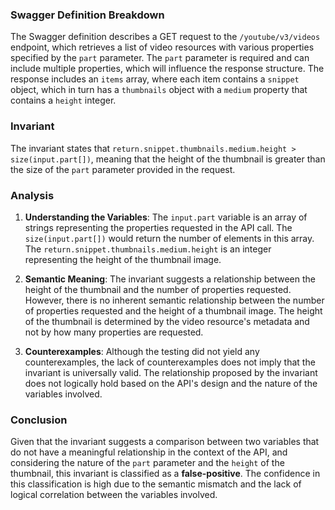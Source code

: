 ### Swagger Definition Breakdown
The Swagger definition describes a GET request to the `/youtube/v3/videos` endpoint, which retrieves a list of video resources with various properties specified by the `part` parameter. The `part` parameter is required and can include multiple properties, which will influence the response structure. The response includes an `items` array, where each item contains a `snippet` object, which in turn has a `thumbnails` object with a `medium` property that contains a `height` integer.

### Invariant
The invariant states that `return.snippet.thumbnails.medium.height > size(input.part[])`, meaning that the height of the thumbnail is greater than the size of the `part` parameter provided in the request. 

### Analysis
1. **Understanding the Variables**: The `input.part` variable is an array of strings representing the properties requested in the API call. The `size(input.part[])` would return the number of elements in this array. The `return.snippet.thumbnails.medium.height` is an integer representing the height of the thumbnail image.

2. **Semantic Meaning**: The invariant suggests a relationship between the height of the thumbnail and the number of properties requested. However, there is no inherent semantic relationship between the number of properties requested and the height of a thumbnail image. The height of the thumbnail is determined by the video resource's metadata and not by how many properties are requested.

3. **Counterexamples**: Although the testing did not yield any counterexamples, the lack of counterexamples does not imply that the invariant is universally valid. The relationship proposed by the invariant does not logically hold based on the API's design and the nature of the variables involved.

### Conclusion
Given that the invariant suggests a comparison between two variables that do not have a meaningful relationship in the context of the API, and considering the nature of the `part` parameter and the `height` of the thumbnail, this invariant is classified as a **false-positive**. The confidence in this classification is high due to the semantic mismatch and the lack of logical correlation between the variables involved.
